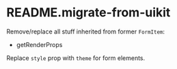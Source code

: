 # README.migrate-from-uikit

Remove/replace all stuff inherited from former `FormItem`:

- getRenderProps

Replace `style` prop with `theme` for form elements.


<!--
 @changed 2020.12.11, 01:12
-->
